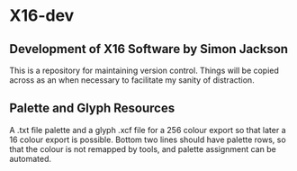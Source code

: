 # X16-dev
## Development of X16 Software by Simon Jackson
This is a repository for maintaining version control.
Things will be copied across as an when necessary to
facilitate my sanity of distraction.

## Palette and Glyph Resources
A .txt file palette and a glyph .xcf file for a 256 colour export
so that later a 16 colour export is possible. Bottom two lines should have palette rows, so that the colour is not remapped by tools, and palette assignment can be automated.

